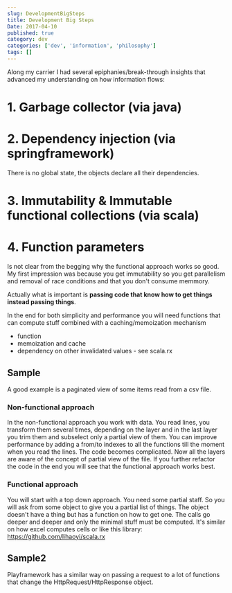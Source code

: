 ```yaml
---
slug: DevelopmentBigSteps
title: Development Big Steps
Date: 2017-04-10
published: true
category: dev
categories: ['dev', 'information', 'philosophy']
tags: []
---
```


Along my carrier I had several epiphanies/break-through insights that advanced my understanding on how information flows:

# 1. Garbage collector (via java)

# 2. Dependency injection (via springframework)
There is no global state, the objects declare all their dependencies.

# 3. Immutability & Immutable functional collections (via scala)

# 4. Function parameters

Is not clear from the begging why the functional approach works so good.
My first impression was because you get immutability so you get parallelism and removal of race conditions and that you don't consume memmory.

Actually what is important is **passing code that know how to get things instead passing things**.

In the end for both simplicity and performance you will need functions that can compute stuff combined with a caching/memoization mechanism

  * function
  * memoization and cache
  * dependency on other invalidated values - see scala.rx

## Sample

A good example is a paginated view of some items read from a csv file.

### Non-functional approach

In the non-functional approach you work with data. You read lines, you transform them several times, depending on the layer and in the last layer you trim them and subselect only a partial view of them. You can improve performance by adding a from/to indexes to all the functions till the moment when you read the lines. The code becomes complicated. Now all the layers are aware of the concept of partial view of the file. If you further refactor the code in the end you will see that the functional approach works best.

### Functional approach

You will start with a top down approach. You need some partial staff. So you will ask from some object to give you a partial list of things. The object doesn't have a thing but has a function on how to get one. The calls go deeper and deeper and only the minimal stuff must be computed. It's similar on how excel computes cells or like this library: https://github.com/lihaoyi/scala.rx


## Sample2

Playframework has a similar way on passing a request to a lot of functions that change the HttpRequest/HttpResponse object.
